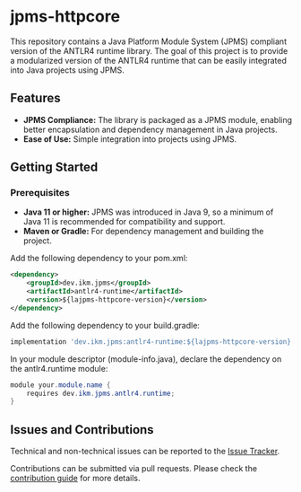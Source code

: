 # jpms-httpcore
This repository contains a Java Platform Module System (JPMS) compliant version of the ANTLR4 runtime library. The goal of this project is to provide a modularized version of the ANTLR4 runtime that can be easily integrated into Java projects using JPMS.

## Features

* **JPMS Compliance:** The library is packaged as a JPMS module, enabling better encapsulation and dependency management in Java projects.
* **Ease of Use:** Simple integration into projects using JPMS.

## Getting Started
### Prerequisites

* **Java 11 or higher:** JPMS was introduced in Java 9, so a minimum of Java 11 is recommended for compatibility and support.
* **Maven or Gradle:** For dependency management and building the project.

Add the following dependency to your pom.xml:
```xml
<dependency>
    <groupId>dev.ikm.jpms</groupId>
	<artifactId>antlr4-runtime</artifactId>
    <version>${lajpms-httpcore-version}</version>
</dependency>
```

Add the following dependency to your build.gradle:
```groovy
implementation 'dev.ikm.jpms:antlr4-runtime:${lajpms-httpcore-version}'
```

In your module descriptor (module-info.java), declare the dependency on the antlr4.runtime module:

```java
module your.module.name {
    requires dev.ikm.jpms.antlr4.runtime;
}
```


## Issues and Contributions
Technical and non-technical issues can be reported to the [Issue Tracker](https://github.com/ikmdev/repo-seed/issues).

Contributions can be submitted via pull requests. Please check the [contribution guide](doc/how-to-contribute.md) for more details.